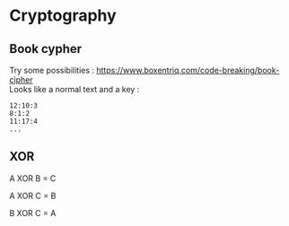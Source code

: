 # Cryptography

## Book cypher 
Try some possibilities : 
https://www.boxentriq.com/code-breaking/book-cipher  
Looks like a normal text and a key :  
```
12:10:3
8:1:2
11:17:4
...
```

## XOR 

A XOR B = C

A XOR C = B

B XOR C = A